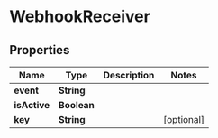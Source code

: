 

# WebhookReceiver


## Properties

Name | Type | Description | Notes
------------ | ------------- | ------------- | -------------
**event** | **String** |  | 
**isActive** | **Boolean** |  | 
**key** | **String** |  |  [optional]



